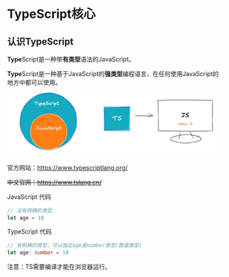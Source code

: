 # TypeScript核心



## 认识TypeScript



**Type**Script是一种带**有类型**语法的JavaScript。

**Type**Script是一种基于JavaScript的**强类型**编程语言，在任何使用JavaScript的地方中都可以使用。

![image-20220706182727310](./images/image-20220706182727310.png)

官方网站：https://www.typescriptlang.org/

~~中文官网：https://www.tslang.cn/~~



JavaScript 代码

```js
// 没有明确的类型
let age = 18
```

TypeScript 代码

```typescript
// 有明确的类型，可以指定age是number类型(数值类型)
let age: number = 18
```

注意：TS需要编译才能在浏览器运行。





